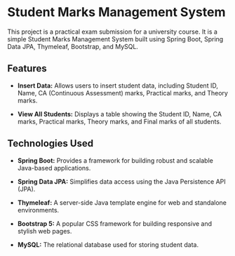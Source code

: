 # Student Marks Management System

This project is a practical exam submission for a university course. It is a simple Student Marks Management System built using Spring Boot, Spring Data JPA, Thymeleaf, Bootstrap, and MySQL.

## Features

- **Insert Data:** Allows users to insert student data, including Student ID, Name, CA (Continuous Assessment) marks, Practical marks, and Theory marks.

- **View All Students:** Displays a table showing the Student ID, Name, CA marks, Practical marks, Theory marks, and Final marks of all students.

## Technologies Used

- **Spring Boot:** Provides a framework for building robust and scalable Java-based applications.

- **Spring Data JPA:** Simplifies data access using the Java Persistence API (JPA).

- **Thymeleaf:** A server-side Java template engine for web and standalone environments.

- **Bootstrap 5:** A popular CSS framework for building responsive and stylish web pages.

- **MySQL:** The relational database used for storing student data.
